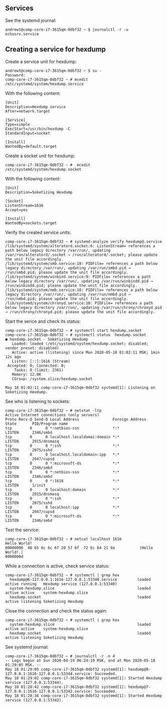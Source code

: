 Services
---

See the systemd journal:

    andrewt@comp-core-i7-3615qm-0dbf32 ~ $ journalctl -r -u echosrv.service

## Creating a service for hexdump

Create a service unit for hexdump:

    andrewt@comp-core-i7-3615qm-0dbf32 ~ $ su -
    Password: 
    comp-core-i7-3615qm-0dbf32 ~ # mcedit /etc/systemd/system/hexdump.service

 With the following content:
 
    [Unit]
    Description=Hexdump service
    After=network.target

    [Service]
    Type=simple
    ExecStart=/usr/bin/hexdump -C
    StandardInput=socket

    [Install]
    WantedBy=default.target

Create a socket unit for hexdump:

    comp-core-i7-3615qm-0dbf32 ~ #  mcedit /etc/systemd/system/hexdump.socket

 With the following content:

    [Unit]
    Description=Soketizing Hexdump

    [Socket]
    ListenStream=1616
    Accept=yes
    
    [Install]
    WantedBy=sockets.target
    
Verify the created service units:

    comp-core-i7-3615qm-0dbf32 ~ # systemd-analyze verify hexdump@.service
    /lib/systemd/system/alteratord.socket:6: ListenStream= references a path below legacy directory /var/run/, updating /var/run/alteratord/.socket → /run/alteratord/.socket; please update the unit file accordingly.
    /lib/systemd/system/smb.service:10: PIDFile= references a path below legacy directory /var/run/, updating /var/run/smbd.pid → /run/smbd.pid; please update the unit file accordingly.
    /lib/systemd/system/winbind.service:9: PIDFile= references a path below legacy directory /var/run/, updating /var/run/winbindd.pid → /run/winbindd.pid; please update the unit file accordingly.
    /lib/systemd/system/nmb.service:10: PIDFile= references a path below legacy directory /var/run/, updating /var/run/nmbd.pid → /run/nmbd.pid; please update the unit file accordingly.
    /lib/systemd/system/chronyd.service:10: PIDFile= references a path below legacy directory /var/run/, updating /var/run/chrony/chronyd.pid → /run/chrony/chronyd.pid; please update the unit file accordingly.

Start the serice and check its status:

    comp-core-i7-3615qm-0dbf32 ~ # systemctl start hexdump.socket
    comp-core-i7-3615qm-0dbf32 ~ # systemctl status  hexdump.socket
    ● hexdump.socket - Soketizing Hexdump
       Loaded: loaded (/etc/systemd/system/hexdump.socket; disabled; vendor preset: disabled)
       Active: active (listening) since Mon 2020-05-18 01:02:11 MSK; 1min 12s ago
       Listen: [::]:1616 (Stream)
     Accepted: 0; Connected: 0;
        Tasks: 0 (limit: 2361)
       Memory: 12.0K
       CGroup: /system.slice/hexdump.socket
    
    May 18 01:02:11 comp-core-i7-3615qm-0dbf32 systemd[1]: Listening on Soketizing Hexdump.

See who is listening to sockets:

    comp-core-i7-3615qm-0dbf32 ~ # netstat -ltp 
    Active Internet connections (only servers)
    Proto Recv-Q Send-Q Local Address               Foreign Address     State       PID/Program name
    tcp        0      0 *:netbios-ssn               *:*                 LISTEN      2346/smbd   
    tcp        0      0 localhost.localdomai:domain *:*                 LISTEN      2915/dnsmasq
    tcp        0      0 *:ssh                       *:*                 LISTEN      2075/sshd
    tcp        0      0 localhost.localdomain:ipp   *:*                 LISTEN      2047/cupsd
    tcp        0      0 *:microsoft-ds              *:*                 LISTEN      2346/smbd
    tcp        0      0 *:netbios-ssn               *:*                 LISTEN      2346/smbd
    tcp        0      0 *:1616                      *:*                 LISTEN      1/init
    tcp        0      0 localhost:domain            *:*                 LISTEN      2915/dnsmasq
    tcp        0      0 *:ssh                       *:*                 LISTEN      2075/sshd
    tcp        0      0 localhost:ipp               *:*                 LISTEN      2047/cupsd
    tcp        0      0 *:microsoft-ds              *:*                 LISTEN      2346/smbd

Test the service:

    comp-core-i7-3615qm-0dbf32 ~ # netcat localhost 1616
    Hello World!
    00000000  48 65 6c 6c 6f 20 57 6f  72 6c 64 21 0a           |Hello World!.|
    0000000d

While a connection is active, check service status:

    comp-core-i7-3615qm-0dbf32 ~ # systemctl | grep hex
      hexdump@6-127.0.0.1:1616-127.0.0.1:53340.service         loaded active running   Hexdump service (127.0.0.1:53340)                              
      system-hexdump.slice                                     loaded active active    system-hexdump.slice                                            
      hexdump.socket                                           loaded active listening Soketizing Hexdump
      
Close the connection and check the status again:

    comp-core-i7-3615qm-0dbf32 ~ # systemctl | grep hex
      system-hexdump.slice                                     loaded active active    system-hexdump.slice                                                         
      hexdump.socket                                           loaded active listening Soketizing Hexdump

See systemd journal:

    comp-core-i7-3615qm-0dbf32 ~ # journalctl -r -n 4
    -- Logs begin at Sun 2020-04-19 06:24:19 MSK, end at Mon 2020-05-18 01:29:05 MSK. --
    May 18 01:29:05 comp-core-i7-3615qm-0dbf32 systemd[1]: hexdump@8-127.0.0.1:1616-127.0.0.1:53344.service: Succeeded.
    May 18 01:29:02 comp-core-i7-3615qm-0dbf32 systemd[1]: Started Hexdump service (127.0.0.1:53344).
    May 18 01:28:42 comp-core-i7-3615qm-0dbf32 systemd[1]: hexdump@7-127.0.0.1:1616-127.0.0.1:53342.service: Succeeded.
    May 18 01:28:36 comp-core-i7-3615qm-0dbf32 systemd[1]: Started Hexdump service (127.0.0.1:53342).
